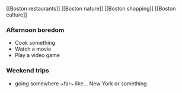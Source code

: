 [[Boston restaurants]]
[[Boston nature]]
[[Boston shopping]]
[[Boston culture]]

### Afternoon boredom

 - Cook something
 - Watch a movie
 - Play a video game

### Weekend trips

 - going somewhere ~far~ like... New York or something
